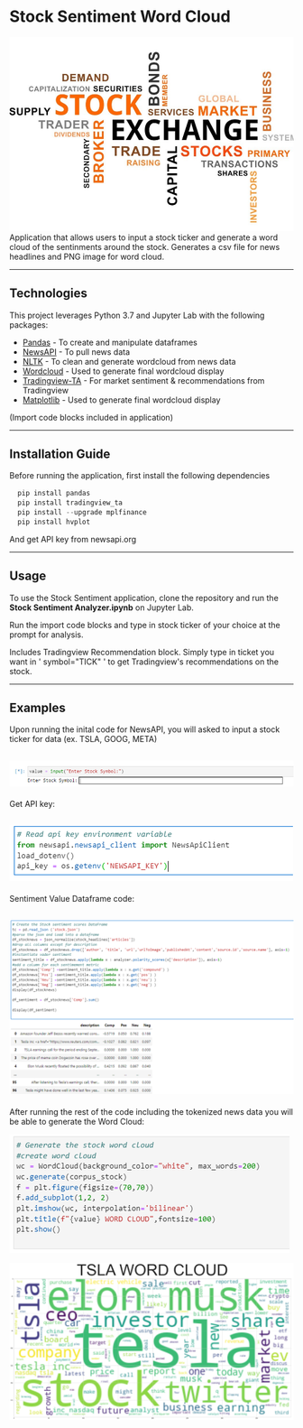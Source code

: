 # Stock Sentiment Word Cloud
![Stockcloud](Images/stockcloud.jpg)
Application that allows users to input a stock ticker and generate a word cloud of the sentinments around the stock. Generates a csv file for news headlines and PNG image for word cloud. 

--- 

## Technologies

This project leverages Python 3.7 and Jupyter Lab with the following packages:

* [Pandas](https://github.com/pandas-dev/pandas) - To create and manipulate dataframes
* [NewsAPI](https://newsapi.org/) - To pull news data
* [NLTK](https://github.com/nltk/nltk) - To clean and generate wordcloud from news data
* [Wordcloud](https://github.com/amueller/word_cloud) - Used to generate final wordcloud display
* [Tradingview-TA](https://github.com/brian-the-dev/python-tradingview-ta) - For market sentiment & recommendations from Tradingview
* [Matplotlib](https://github.com/matplotlib/matplotlib) - Used to generate final wordcloud display

(Import code blocks included in application)

--- 

## Installation Guide

Before running the application, first install the following dependencies 

```python
  pip install pandas
  pip install tradingview_ta
  pip install --upgrade mplfinance
  pip install hvplot
```
And get API key from newsapi.org

---

## Usage

To use the Stock Sentiment application, clone the repository and run the **Stock Sentiment Analyzer.ipynb** on Jupyter Lab. 

Run the import code blocks and type in stock ticker of your choice at the prompt for analysis.

Includes Tradingview Recommendation block. Simply type in ticket you want in ' symbol="TICK" ' to get Tradingview's recommendations on the stock. 

---

## Examples

Upon running the inital code for NewsAPI, you will asked to input a stock ticker for data (ex. TSLA, GOOG, META) 

![Stock Input](Images/stockinput.png)
---
Get API key:

![API Key](Images/apikey.png)
---
Sentiment Value Dataframe code:

![Sentiment DF](Images/sentimentdf.png)
---
After running the rest of the code including the tokenized news data you will be able to generate the Word Cloud: 

![WordCloud Input](Images/wordcloudinput.png)

![WordCloud](Images/wordcloud.png)





